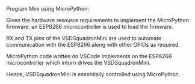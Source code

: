 Program Mini using MicroPython:

Given the hardware resource requirements to implement the MicroPython firmware, an ESP8266 microcontroller is used to load the firmware.

RX and TX pins of the VSDSquadronMini are used to automate communication with the ESP8266 along with other GPIOs as required.

MicroPython code written on VSCode implements on the ESP8266 microcontroller which inturn drives the VSDSquadronMini.

Hence, VSDSquadronMini is essentially controlled using MicroPython.
